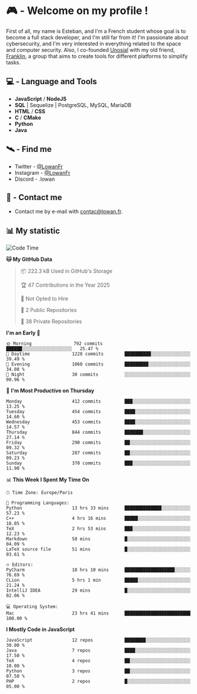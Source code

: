# 🎮 - Welcome on my profile !
First of all, my name is Esteban, and I'm a French student whose goal is to become a full stack developer, and I'm still far from it!
I'm passionate about cybersecurity, and I'm very interested in everything related to the space and computer security.
Also, I co-founded [Unosial](https://github.com/Unosial) with my old friend, [Franklin](https://github.com/AbaFranklin/), a group that aims to create tools for different platforms to simplify tasks. 



## 💻 - Language and Tools
- **JavaScript** / **NodeJS**
- **SQL** | Sequelize | PostgreSQL, MySQL, MariaDB
- **HTML** / **CSS**
- **C** / **CMake**
- **Python**
- **Java**

## 🛰️ - Find me

 - Twitter - [@LowanFr](https://twitter.com/LowanFr/)
 - Instagram - [@LowanFr](https://instagram.com/LowanFr)
 - Discord -  .lowan
 
## 📡 - Contact me
 - Contact me by e-mail with [contac@lowan.fr](mailto:contact@lowan.fr).

## 📊 My statistic
<!--START_SECTION:waka-->
![Code Time](http://img.shields.io/badge/Code%20Time-1%2C184%20hrs%2018%20mins-blue)

**🐱 My GitHub Data** 

> 📦 222.3 kB Used in GitHub's Storage 
 > 
> 🏆 47 Contributions in the Year 2025
 > 
> 🚫 Not Opted to Hire
 > 
> 📜 2 Public Repositories 
 > 
> 🔑 38 Private Repositories 
 > 
**I'm an Early 🐤** 

```text
🌞 Morning                792 commits         ██████░░░░░░░░░░░░░░░░░░░   25.47 % 
🌆 Daytime                1228 commits        ██████████░░░░░░░░░░░░░░░   39.49 % 
🌃 Evening                1060 commits        █████████░░░░░░░░░░░░░░░░   34.08 % 
🌙 Night                  30 commits          ░░░░░░░░░░░░░░░░░░░░░░░░░   00.96 % 
```
📅 **I'm Most Productive on Thursday** 

```text
Monday                   412 commits         ███░░░░░░░░░░░░░░░░░░░░░░   13.25 % 
Tuesday                  454 commits         ████░░░░░░░░░░░░░░░░░░░░░   14.60 % 
Wednesday                453 commits         ████░░░░░░░░░░░░░░░░░░░░░   14.57 % 
Thursday                 844 commits         ███████░░░░░░░░░░░░░░░░░░   27.14 % 
Friday                   290 commits         ██░░░░░░░░░░░░░░░░░░░░░░░   09.32 % 
Saturday                 287 commits         ██░░░░░░░░░░░░░░░░░░░░░░░   09.23 % 
Sunday                   370 commits         ███░░░░░░░░░░░░░░░░░░░░░░   11.90 % 
```


📊 **This Week I Spent My Time On** 

```text
🕑︎ Time Zone: Europe/Paris

💬 Programming Languages: 
Python                   13 hrs 33 mins      ██████████████░░░░░░░░░░░   57.23 % 
C++                      4 hrs 16 mins       █████░░░░░░░░░░░░░░░░░░░░   18.05 % 
TeX                      2 hrs 53 mins       ███░░░░░░░░░░░░░░░░░░░░░░   12.23 % 
Markdown                 58 mins             █░░░░░░░░░░░░░░░░░░░░░░░░   04.09 % 
LaTeX source file        51 mins             █░░░░░░░░░░░░░░░░░░░░░░░░   03.61 % 

🔥 Editors: 
PyCharm                  18 hrs 10 mins      ███████████████████░░░░░░   76.69 % 
CLion                    5 hrs 1 min         █████░░░░░░░░░░░░░░░░░░░░   21.24 % 
IntelliJ IDEA            29 mins             █░░░░░░░░░░░░░░░░░░░░░░░░   02.06 % 

💻 Operating System: 
Mac                      23 hrs 41 mins      █████████████████████████   100.00 % 
```

**I Mostly Code in JavaScript** 

```text
JavaScript               12 repos            ████████░░░░░░░░░░░░░░░░░   30.00 % 
Java                     7 repos             ████░░░░░░░░░░░░░░░░░░░░░   17.50 % 
TeX                      4 repos             ██░░░░░░░░░░░░░░░░░░░░░░░   10.00 % 
Python                   3 repos             ██░░░░░░░░░░░░░░░░░░░░░░░   07.50 % 
PHP                      2 repos             █░░░░░░░░░░░░░░░░░░░░░░░░   05.00 % 
```




<!--END_SECTION:waka-->
